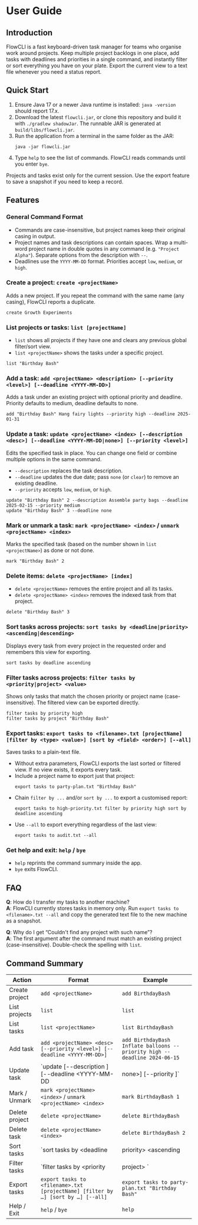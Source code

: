 # User Guide

## Introduction

FlowCLI is a fast keyboard-driven task manager for teams who organise work around projects. Keep multiple project backlogs in one place, add tasks with deadlines and priorities in a single command, and instantly filter or sort everything you have on your plate. Export the current view to a text file whenever you need a status report.

## Quick Start

1. Ensure Java 17 or a newer Java runtime is installed: `java -version` should report 17.x.
2. Download the latest `flowcli.jar`, or clone this repository and build it with `./gradlew shadowJar`. The runnable JAR is generated at `build/libs/flowcli.jar`.
3. Run the application from a terminal in the same folder as the JAR:
   ```
   java -jar flowcli.jar
   ```
4. Type `help` to see the list of commands. FlowCLI reads commands until you enter `bye`.

Projects and tasks exist only for the current session. Use the export feature to save a snapshot if you need to keep a record.

## Features

### General Command Format

- Commands are case-insensitive, but project names keep their original casing in output.
- Project names and task descriptions can contain spaces. Wrap a multi-word project name in double quotes in any command (e.g. `"Project Alpha"`). Separate options from the description with `--`.
- Deadlines use the `YYYY-MM-DD` format. Priorities accept `low`, `medium`, or `high`.

### Create a project: `create <projectName>`

Adds a new project. If you repeat the command with the same name (any casing), FlowCLI reports a duplicate.
```
create Growth Experiments
```

### List projects or tasks: `list [projectName]`

- `list` shows all projects if they have one and clears any previous global filter/sort view.
- `list <projectName>` shows the tasks under a specific project.

```
list "Birthday Bash"
```

### Add a task: `add <projectName> <description> [--priority <level>] [--deadline <YYYY-MM-DD>]`

Adds a task under an existing project with optional priority and deadline. Priority defaults to medium, deadline defaults to none.

```
add "Birthday Bash" Hang fairy lights --priority high --deadline 2025-01-31
```

### Update a task: `update <projectName> <index> [--description <desc>] [--deadline <YYYY-MM-DD|none>] [--priority <level>]`

Edits the specified task in place. You can change one field or combine multiple options in the same command.

- `--description` replaces the task description.
- `--deadline` updates the due date; pass `none` (or `clear`) to remove an existing deadline.
- `--priority` accepts `low`, `medium`, or `high`.

```
update "Birthday Bash" 2 --description Assemble party bags --deadline 2025-02-15 --priority medium
update "Birthday Bash" 3 --deadline none
```

### Mark or unmark a task: `mark <projectName> <index>` / `unmark <projectName> <index>`

Marks the specified task (based on the number shown in `list <projectName>`) as done or not done.

```
mark "Birthday Bash" 2
```

### Delete items: `delete <projectName> [index]`

- `delete <projectName>` removes the entire project and all its tasks.
- `delete <projectName> <index>` removes the indexed task from that project.

```
delete "Birthday Bash" 3
```

### Sort tasks across projects: `sort tasks by <deadline|priority> <ascending|descending>`

Displays every task from every project in the requested order and remembers this view for exporting.

```
sort tasks by deadline ascending
```

### Filter tasks across projects: `filter tasks by <priority|project> <value>`

Shows only tasks that match the chosen priority or project name (case-insensitive). The filtered view can be exported directly.

```
filter tasks by priority high
filter tasks by project "Birthday Bash"
```

### Export tasks: `export tasks to <filename>.txt [projectName] [filter by <type> <value>] [sort by <field> <order>] [--all]`

Saves tasks to a plain-text file.

- Without extra parameters, FlowCLI exports the last sorted or filtered view. If no view exists, it exports every task.
- Include a project name to export just that project:
  ```
  export tasks to party-plan.txt "Birthday Bash"
  ```
- Chain `filter by ...` and/or `sort by ...` to export a customised report:
  ```
  export tasks to high-priority.txt filter by priority high sort by deadline ascending
  ```
- Use `--all` to export everything regardless of the last view:
  ```
  export tasks to audit.txt --all
  ```

### Get help and exit: `help` / `bye`

- `help` reprints the command summary inside the app.
- `bye` exits FlowCLI.

## FAQ

**Q**: How do I transfer my tasks to another machine?  
**A**: FlowCLI currently stores tasks in memory only. Run `export tasks to <filename>.txt --all` and copy the generated text file to the new machine as a snapshot.

**Q**: Why do I get “Couldn't find any project with such name”?  
**A**: The first argument after the command must match an existing project (case-insensitive). Double-check the spelling with `list`.

## Command Summary

| Action | Format | Example |
| --- | --- | --- |
| Create project | `add <projectName>` | `add BirthdayBash` |
| List projects | `list` | `list` |
| List tasks | `list <projectName>` | `list BirthdayBash` |
| Add task | `add <projectName> <desc> [--priority <level>] [--deadline <YYYY-MM-DD>]` | `add BirthdayBash Inflate balloons --priority high --deadline 2024-06-15` |
| Update task | `update <projectName> <index> [--description <desc>] [--deadline <YYYY-MM-DD|none>] [--priority <level>]` | `update BirthdayBash 1 --priority medium` |
| Mark / Unmark | `mark <projectName> <index>` / `unmark <projectName> <index>` | `mark BirthdayBash 1` |
| Delete project | `delete <projectName>` | `delete BirthdayBash` |
| Delete task | `delete <projectName> <index>` | `delete BirthdayBash 2` |
| Sort tasks | `sort tasks by <deadline|priority> <ascending|descending>` | `sort tasks by priority descending` |
| Filter tasks | `filter tasks by <priority|project> <value>` | `filter tasks by priority medium` |
| Export tasks | `export tasks to <filename>.txt [projectName] [filter by …] [sort by …] [--all]` | `export tasks to party-plan.txt "Birthday Bash"` |
| Help / Exit | `help` / `bye` | `help` |
